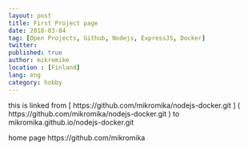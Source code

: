 ```yaml
---
layout: post
title: First Project page
date: 2018-03-04
tag: [Open Projects, Github, Nodejs, ExpressJS, Docker]
twitter:
published: true
author: mikromike
location : [Finland]
lang: eng
category: hobby
---
```

<p> this is linked from [ https://github.com/mikromika/nodejs-docker.git ] ( https://github.com/mikromika/nodejs-docker.git ) to mikromika.github.io/nodejs-docker.git </p>
<p> home page  https://github.com/mikromika </p>

